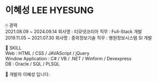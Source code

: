 # 이혜성 LEE HYESUNG

🖱 경력  <br/>
2021.08.09 ~ 2024.09.14 회사명 : 티모넷코리아 직무 : Full-Stack 개발 <br/>
2019.11.05 ~ 2021.07.30 회사명 : 중외정보기술 직무 : 병원정보시스템 SI 개발 <br/>

📌  SKILL <br/>
Web : HTML / CSS / JAVAScript / jQuery <br/>
Window Application : C# / VB / .NET / Winform / Devexpress <br/>
DB :  Oracle / SQL / PLSQL<br/>

📎 개발자 이혜성 입니다.
